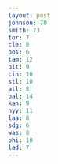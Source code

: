 ```yaml
---
layout: post
johnson: 70
smith: 73
tor: 7
cle: 8
bos: 6
tam: 12
pit: 9
cin: 10
stl: 10
atl: 8
bal: 14
kan: 9
nyy: 11
laa: 8
sdg: 6
was: 8
phi: 10
lad: 7
---
```

